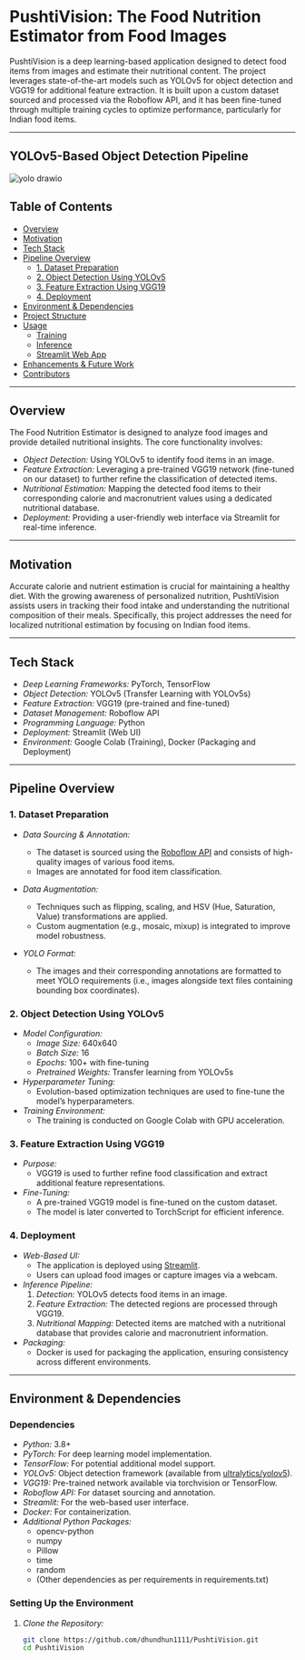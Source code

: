 # PushtiVision: The Food Nutrition Estimator from Food Images

PushtiVision is a deep learning-based application designed to detect food items from images and estimate their nutritional content. The project leverages state-of-the-art models such as YOLOv5 for object detection and VGG19 for additional feature extraction. It is built upon a custom dataset sourced and processed via the Roboflow API, and it has been fine-tuned through multiple training cycles to optimize performance, particularly for Indian food items.

---
## YOLOv5-Based Object Detection Pipeline
![yolo drawio](https://github.com/user-attachments/assets/8a95e22d-4f67-4ce4-80a1-bf545a369c77)


## Table of Contents

- [Overview](#overview)
- [Motivation](#motivation)
- [Tech Stack](#tech-stack)
- [Pipeline Overview](#pipeline-overview)
  - [1. Dataset Preparation](#1-dataset-preparation)
  - [2. Object Detection Using YOLOv5](#2-object-detection-using-yolov5)
  - [3. Feature Extraction Using VGG19](#3-feature-extraction-using-vgg19)
  - [4. Deployment](#4-deployment)
- [Environment & Dependencies](#environment--dependencies)
- [Project Structure](#project-structure)
- [Usage](#usage)
  - [Training](#training)
  - [Inference](#inference)
  - [Streamlit Web App](#streamlit-web-app)
- [Enhancements & Future Work](#enhancements--future-work)
- [Contributors](#contributors)

---

## Overview

The Food Nutrition Estimator is designed to analyze food images and provide detailed nutritional insights. The core functionality involves:

- *Object Detection:* Using YOLOv5 to identify food items in an image.
- *Feature Extraction:* Leveraging a pre-trained VGG19 network (fine-tuned on our dataset) to further refine the classification of detected items.
- *Nutritional Estimation:* Mapping the detected food items to their corresponding calorie and macronutrient values using a dedicated nutritional database.
- *Deployment:* Providing a user-friendly web interface via Streamlit for real-time inference.

---

## Motivation

Accurate calorie and nutrient estimation is crucial for maintaining a healthy diet. With the growing awareness of personalized nutrition, PushtiVision assists users in tracking their food intake and understanding the nutritional composition of their meals. Specifically, this project addresses the need for localized nutritional estimation by focusing on Indian food items.

---

## Tech Stack

- *Deep Learning Frameworks:* PyTorch, TensorFlow
- *Object Detection:* YOLOv5 (Transfer Learning with YOLOv5s)
- *Feature Extraction:* VGG19 (pre-trained and fine-tuned)
- *Dataset Management:* Roboflow API
- *Programming Language:* Python
- *Deployment:* Streamlit (Web UI)
- *Environment:* Google Colab (Training), Docker (Packaging and Deployment)

---

## Pipeline Overview

### 1. Dataset Preparation

- *Data Sourcing & Annotation:*  
  - The dataset is sourced using the [Roboflow API](https://roboflow.com/) and consists of high-quality images of various food items.
  - Images are annotated for food item classification.
  
- *Data Augmentation:*  
  - Techniques such as flipping, scaling, and HSV (Hue, Saturation, Value) transformations are applied.
  - Custom augmentation (e.g., mosaic, mixup) is integrated to improve model robustness.

- *YOLO Format:*  
  - The images and their corresponding annotations are formatted to meet YOLO requirements (i.e., images alongside text files containing bounding box coordinates).

### 2. Object Detection Using YOLOv5

- *Model Configuration:*  
  - *Image Size:* 640x640
  - *Batch Size:* 16
  - *Epochs:* 100+ with fine-tuning
  - *Pretrained Weights:* Transfer learning from YOLOv5s
- *Hyperparameter Tuning:*  
  - Evolution-based optimization techniques are used to fine-tune the model’s hyperparameters.
- *Training Environment:*  
  - The training is conducted on Google Colab with GPU acceleration.

### 3. Feature Extraction Using VGG19

- *Purpose:*  
  - VGG19 is used to further refine food classification and extract additional feature representations.
- *Fine-Tuning:*  
  - A pre-trained VGG19 model is fine-tuned on the custom dataset.
  - The model is later converted to TorchScript for efficient inference.

### 4. Deployment

- *Web-Based UI:*  
  - The application is deployed using [Streamlit](https://streamlit.io/).
  - Users can upload food images or capture images via a webcam.
- *Inference Pipeline:*  
  1. *Detection:* YOLOv5 detects food items in an image.
  2. *Feature Extraction:* The detected regions are processed through VGG19.
  3. *Nutritional Mapping:* Detected items are matched with a nutritional database that provides calorie and macronutrient information.
- *Packaging:*  
  - Docker is used for packaging the application, ensuring consistency across different environments.

---

## Environment & Dependencies

### Dependencies

- *Python:* 3.8+
- *PyTorch:* For deep learning model implementation.
- *TensorFlow:* For potential additional model support.
- *YOLOv5:* Object detection framework (available from [ultralytics/yolov5](https://github.com/ultralytics/yolov5)).
- *VGG19:* Pre-trained network available via torchvision or TensorFlow.
- *Roboflow API:* For dataset sourcing and annotation.
- *Streamlit:* For the web-based user interface.
- *Docker:* For containerization.
- *Additional Python Packages:*
  - opencv-python
  - numpy
  - Pillow
  - time
  - random
  - (Other dependencies as per requirements in requirements.txt)

### Setting Up the Environment

1. *Clone the Repository:*

   ```bash
   git clone https://github.com/dhundhun1111/PushtiVision.git
   cd PushtiVision

